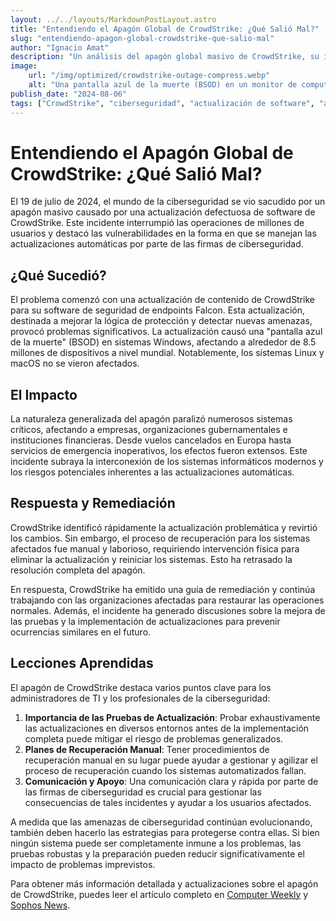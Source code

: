 ```yaml
---
layout: ../../layouts/MarkdownPostLayout.astro
title: "Entendiendo el Apagón Global de CrowdStrike: ¿Qué Salió Mal?"
slug: "entendiendo-apagon-global-crowdstrike-que-salio-mal"
author: "Ignacio Amat"
description: "Un análisis del apagón global masivo de CrowdStrike, su impacto y lecciones aprendidas para profesionales de ciberseguridad."
image:
    url: "/img/optimized/crowdstrike-outage-compress.webp"
    alt: "Una pantalla azul de la muerte (BSOD) en un monitor de computadora."
publish_date: "2024-08-06"
tags: ["CrowdStrike", "ciberseguridad", "actualización de software", "apagón global", "gestión de TI"]
---
```

# Entendiendo el Apagón Global de CrowdStrike: ¿Qué Salió Mal?

El 19 de julio de 2024, el mundo de la ciberseguridad se vio sacudido por un apagón masivo causado por una actualización defectuosa de software de CrowdStrike. Este incidente interrumpió las operaciones de millones de usuarios y destacó las vulnerabilidades en la forma en que se manejan las actualizaciones automáticas por parte de las firmas de ciberseguridad.

## ¿Qué Sucedió?

El problema comenzó con una actualización de contenido de CrowdStrike para su software de seguridad de endpoints Falcon. Esta actualización, destinada a mejorar la lógica de protección y detectar nuevas amenazas, provocó problemas significativos. La actualización causó una "pantalla azul de la muerte" (BSOD) en sistemas Windows, afectando a alrededor de 8.5 millones de dispositivos a nivel mundial. Notablemente, los sistemas Linux y macOS no se vieron afectados.

## El Impacto

La naturaleza generalizada del apagón paralizó numerosos sistemas críticos, afectando a empresas, organizaciones gubernamentales e instituciones financieras. Desde vuelos cancelados en Europa hasta servicios de emergencia inoperativos, los efectos fueron extensos. Este incidente subraya la interconexión de los sistemas informáticos modernos y los riesgos potenciales inherentes a las actualizaciones automáticas.

## Respuesta y Remediación

CrowdStrike identificó rápidamente la actualización problemática y revirtió los cambios. Sin embargo, el proceso de recuperación para los sistemas afectados fue manual y laborioso, requiriendo intervención física para eliminar la actualización y reiniciar los sistemas. Esto ha retrasado la resolución completa del apagón.

En respuesta, CrowdStrike ha emitido una guía de remediación y continúa trabajando con las organizaciones afectadas para restaurar las operaciones normales. Además, el incidente ha generado discusiones sobre la mejora de las pruebas y la implementación de actualizaciones para prevenir ocurrencias similares en el futuro.

## Lecciones Aprendidas

El apagón de CrowdStrike destaca varios puntos clave para los administradores de TI y los profesionales de la ciberseguridad:

1. **Importancia de las Pruebas de Actualización**: Probar exhaustivamente las actualizaciones en diversos entornos antes de la implementación completa puede mitigar el riesgo de problemas generalizados.
2. **Planes de Recuperación Manual**: Tener procedimientos de recuperación manual en su lugar puede ayudar a gestionar y agilizar el proceso de recuperación cuando los sistemas automatizados fallan.
3. **Comunicación y Apoyo**: Una comunicación clara y rápida por parte de las firmas de ciberseguridad es crucial para gestionar las consecuencias de tales incidentes y ayudar a los usuarios afectados.

A medida que las amenazas de ciberseguridad continúan evolucionando, también deben hacerlo las estrategias para protegerse contra ellas. Si bien ningún sistema puede ser completamente inmune a los problemas, las pruebas robustas y la preparación pueden reducir significativamente el impacto de problemas imprevistos.

Para obtener más información detallada y actualizaciones sobre el apagón de CrowdStrike, puedes leer el artículo completo en [Computer Weekly](https://www.computerweekly.com/news/365536915/CrowdStrike-outage-explained-What-happened-and-what-can-we-learn) y [Sophos News](https://news.sophos.com/en-us/2024/07/20/crowdstrike-global-outage-sophos-guidance).
